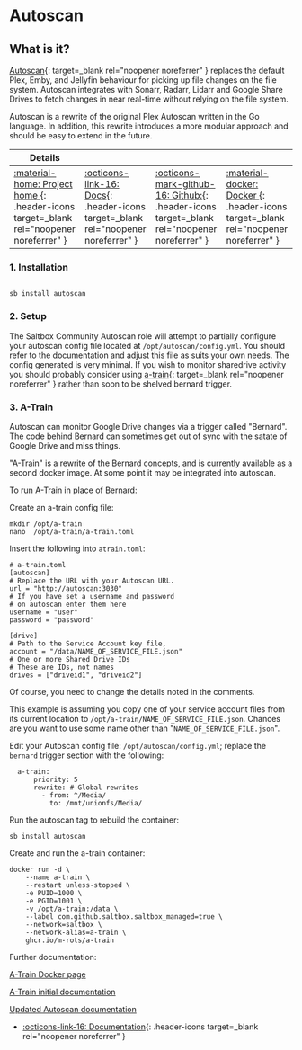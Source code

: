 # Autoscan

## What is it?

[Autoscan](https://github.com/Cloudbox/autoscan){: target=_blank rel="noopener noreferrer" } replaces the default Plex, Emby, and Jellyfin behaviour for picking up file changes on the file system. Autoscan integrates with Sonarr, Radarr, Lidarr and Google Share Drives to fetch changes in near real-time without relying on the file system.

Autoscan is a rewrite of the original Plex Autoscan written in the Go language. In addition, this rewrite introduces a more modular approach and should be easy to extend in the future.

| Details     |             |             |             |
|-------------|-------------|-------------|-------------|
| [:material-home: Project home ](https://github.com/Cloudbox/autoscan){: .header-icons target=_blank rel="noopener noreferrer" } | [:octicons-link-16: Docs](https://github.com/Cloudbox/autoscan){: .header-icons target=_blank rel="noopener noreferrer" } | [:octicons-mark-github-16: Github:](https://github.com/Cloudbox/autoscan){: .header-icons target=_blank rel="noopener noreferrer" } | [:material-docker: Docker ](https://hub.docker.com/r/cloudb0x/autoscan){: .header-icons target=_blank rel="noopener noreferrer" }|

### 1. Installation

``` shell

sb install autoscan

```

### 2. Setup

The Saltbox Community Autoscan role will attempt to partially configure your autoscan config file located at `/opt/autoscan/config.yml`. You should refer to the documentation and adjust this file as suits your own needs. The config generated is very minimal. If you wish to monitor sharedrive activity you should probably consider using [a-train](https://github.com/m-rots/a-train/pkgs/container/a-train){: target=_blank rel="noopener noreferrer" } rather than soon to be shelved bernard trigger.

### 3. A-Train

Autoscan can monitor Google Drive changes via a trigger called "Bernard".  The code behind Bernard can sometimes get out of sync with the satate of Google Drive and miss things.  

"A-Train" is a rewrite of the Bernard concepts, and is currently available as a second docker image.  At some point it may be integrated into autoscan.

To run A-Train in place of Bernard:

Create an a-train config file:

```
mkdir /opt/a-train
nano  /opt/a-train/a-train.toml
```

Insert the following into `atrain.toml`:

```
# a-train.toml
[autoscan]
# Replace the URL with your Autoscan URL.
url = "http://autoscan:3030"
# If you have set a username and password
# on autoscan enter them here
username = "user"
password = "password"

[drive]
# Path to the Service Account key file,
account = "/data/NAME_OF_SERVICE_FILE.json"
# One or more Shared Drive IDs
# These are IDs, not names
drives = ["driveid1", "driveid2"]
```

Of course, you need to change the details noted in the comments.

This example is assuming you copy one of your service account files from its current location to `/opt/a-train/NAME_OF_SERVICE_FILE.json`.  Chances are you want to use some name other than "`NAME_OF_SERVICE_FILE.json`".

Edit your Autoscan config file: `/opt/autoscan/config.yml`; replace the `bernard` trigger section with the following:

```
  a-train:
      priority: 5
      rewrite: # Global rewrites
        - from: ^/Media/
          to: /mnt/unionfs/Media/
```

Run the autoscan tag to rebuild the container:

```
sb install autoscan
```

Create and run the a-train container:

```
docker run -d \
    --name a-train \
    --restart unless-stopped \
    -e PUID=1000 \
    -e PGID=1001 \
    -v /opt/a-train:/data \
    --label com.github.saltbox.saltbox_managed=true \
    --network=saltbox \
    --network-alias=a-train \
    ghcr.io/m-rots/a-train
```

Further documentation:

[A-Train Docker page](https://github.com/users/m-rots/packages/container/package/a-train)

[A-Train initial documentation](https://gist.github.com/m-rots/f345fd2cfc44585266b620feb9fbd612)

[Updated Autoscan documentation](https://github.com/Cloudbox/autoscan/tree/bernard-rs#a-train)


- [:octicons-link-16: Documentation](https://github.com/Cloudbox/autoscan){: .header-icons target=_blank rel="noopener noreferrer" }
